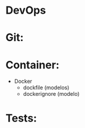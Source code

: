 # DevOps

# Git:

# Container:
- Docker
  - dockfile (modelos)
  - dockerignore (modelo)
  
# Tests:


